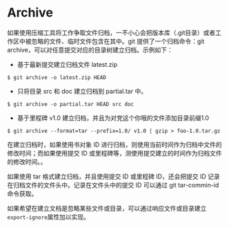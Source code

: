 # Archive

如果使用压缩工具将工作争取文件归档，一不小心会把版本库（.git目录）或者工作区中被忽略的文件、临时文件包含在其中。git 提供了一个归档命令：git archive，可以对任意提交对应的目录树建立归档。示例如下：

- 基于最新提交建立归档文件 latest.zip
```
$ git archive -o latest.zip HEAD
```

- 只将目录 src 和 doc 建立归档到 partial.tar 中。
```
$ git archive -o partial.tar HEAD src doc
```

- 基于里程碑 v1.0 建立归档，并且为对党这个你哦的文件添加目录前缀1.0
```
$ git archive --format=tar --prefix=1.0/ v1.0 | gzip > foo-1.0.tar.gz
```

  在建立归档时，如果使用书对象 ID 进行归档，则使用当前时间作为归档中文件的修改时间；而如果使用提交 ID 或里程碑等，测使用提交建立的时间作为归档文件的修改时间。。

  如果使用 tar 格式建立归档，并且使用提交 ID 或里程碑 ID，还会把提交 ID 记录在归档文件的文件头中。记录在文件头中的提交 ID 可以通过 git tar-commin-id 命令获取。

  如果希望在建立文档是忽略某些文件或目录，可以通过响应文件或目录建立`export-ignore`属性加以实现。

  
